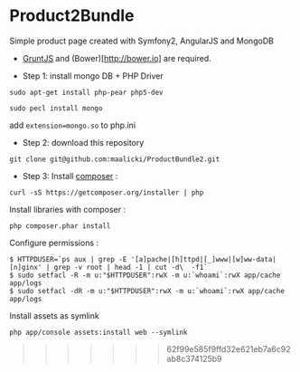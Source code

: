 # Product2Bundle
Simple product page created with Symfony2, AngularJS and MongoDB

- [GruntJS](http://gruntjs.com) and (Bower)[http://bower.io] are required.

* Step 1: install mongo DB + PHP Driver
```shell
sudo apt-get install php-pear php5-dev
```
```shell
sudo pecl install mongo
```
   add `extension=mongo.so` to php.ini
   
* Step 2: download this repository
```shell
git clone git@github.com:maalicki/ProductBundle2.git
```
* Step 3: 
Install [composer](https://getcomposer.org) :

```shell
curl -sS https://getcomposer.org/installer | php
```

Install libraries with composer :

```shell
php composer.phar install
```

Configure permissions :

```shell
$ HTTPDUSER=`ps aux | grep -E '[a]pache|[h]ttpd|[_]www|[w]ww-data|[n]ginx' | grep -v root | head -1 | cut -d\  -f1`
$ sudo setfacl -R -m u:"$HTTPDUSER":rwX -m u:`whoami`:rwX app/cache app/logs
$ sudo setfacl -dR -m u:"$HTTPDUSER":rwX -m u:`whoami`:rwX app/cache app/logs
```

Install assets as symlink

```shell
php app/console assets:install web --symlink
```

>>>>>>> 62f99e585f9ffd32e621eb7a6c92ab8c374125b9
